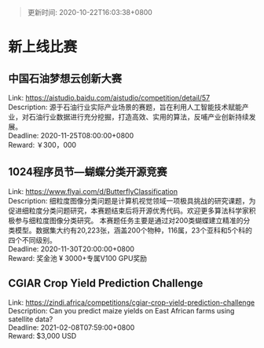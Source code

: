 > 更新时间: 2020-10-22T16:03:38+0800 

# 新上线比赛


## 中国石油梦想云创新大赛
Link: https://aistudio.baidu.com/aistudio/competition/detail/57  
Description: 源于石油行业实际产业场景的赛题，旨在利用人工智能技术赋能产业，对石油行业数据进行充分挖掘，打造高效、实用的算法，反哺产业创新持续发展。  
Deadline: 2020-11-25T08:00:00+0800  
Reward: ￥300，000  

## 1024程序员节—蝴蝶分类开源竞赛
Link: https://www.flyai.com/d/ButterflyClassification  
Description: 细粒度图像分类问题是计算机视觉领域一项极具挑战的研究课题，为促进细粒度分类问题研究，本赛题结束后将开源优秀代码。欢迎更多算法科学家积极参与细粒度图像分类研究。
本赛题任务主要是通过对200类蝴蝶建立精准的分类模型。数据集大约有20,223张，涵盖200个物种，116属，23个亚科和5个科的四个不同级别。  
Deadline: 2020-11-30T20:00:00+0800  
Reward: 奖金池 ¥ 3000+专属V100 GPU奖励  

## CGIAR Crop Yield Prediction Challenge
Link: https://zindi.africa/competitions/cgiar-crop-yield-prediction-challenge  
Description: Can you predict maize yields on East African farms using satellite data?  
Deadline: 2021-02-08T07:59:00+0800  
Reward: $3,000 USD  

